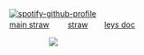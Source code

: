 [![spotify-github-profile](https://spotify-github-profile.kittinanx.com/api/view?uid=wjdes5kajmt1gqhbzctuzbgid&cover_image=true&theme=natemoo-re&show_offline=false&background_color=121212&interchange=true&bar_color=53b14f&bar_color_cover=false)](https://github.com/kittinan/spotify-github-profile)
ㅤ ㅤㅤㅤ ㅤㅤ  ㅤ ㅤㅤㅤ
ㅤ ㅤㅤㅤ ㅤㅤ  ㅤ ㅤㅤ
ㅤ ㅤㅤㅤ
[main straw](https://leejaeha.straw.page/) ㅤㅤ   [straw](https://arminkyo.straw.page/) ㅤㅤ[leys doc](https://docs.google.com/document/d/e/2PACX-1vTAKlRixbPZhHc4_0pZ71a0FlhcxM_SUg2awh_3llK5mX2Dfp3FT1Mf7vMzouZdVBIbu2acfQzX0yfW/pub)

 ㅤㅤㅤ ㅤㅤ  ![](https://cdn.cdnstep.com/eFElt5N5NYdwUYTRkmHo/1.png)
 
 
 
  ㅤㅤ  ㅤㅤ  ㅤㅤ  ㅤㅤ 
  
